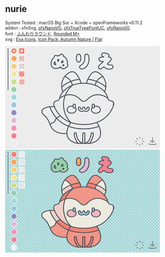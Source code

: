 # nurie
System Tested : macOS Big Sur + Xcode + openFrameworks v0.11.2  
addon : ofxSvg, [ofxNanoVG](https://github.com/satoruhiga/ofxNanoVG), [ofxTrueTypeFontUC](https://github.com/hironishihara/ofxTrueTypeFontUC), [ofxNanoVG](https://github.com/satoruhiga/ofxNanoVG)  
font : [ふんわりラウンド](https://suzukimemo.com/post-1302), [Rounded M+](http://jikasei.me/font/rounded-mplus/about.html)  
svg : [Eva Icons](https://akveo.github.io/eva-icons/#/), [Icon Pack: Autumn Nature | Flat](https://www.flaticon.com/packs/autumn-nature-55)  

![](https://github.com/yuyurigi/nurie/blob/main/210918_1.png)  
![](https://github.com/yuyurigi/nurie/blob/main/210918_2.png)
